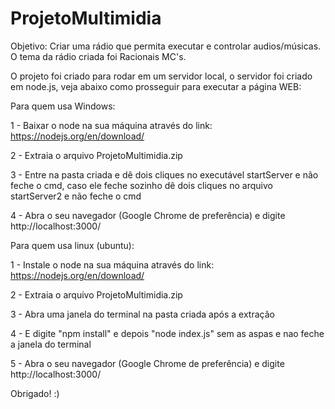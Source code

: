 # ProjetoMultimidia
Objetivo:
Criar uma rádio que permita executar e controlar audios/músicas. O tema da rádio criada foi Racionais MC's.


O projeto foi criado para rodar em um servidor local, o servidor foi criado em node.js, veja abaixo como prosseguir para executar a página WEB:

Para quem usa Windows:

1 - Baixar o node na sua máquina através do link: https://nodejs.org/en/download/

2 - Extraia o arquivo ProjetoMultimidia.zip

3 - Entre na pasta criada e dê dois cliques no executável startServer e não feche o cmd, caso ele feche sozinho dê dois cliques no arquivo startServer2 e não feche o cmd

4 - Abra o seu navegador (Google Chrome de preferência) e digite http://localhost:3000/

Para quem usa linux (ubuntu):

1 - Instale o node na sua máquina através do link: https://nodejs.org/en/download/

2 - Extraia o arquivo ProjetoMultimidia.zip

3 - Abra uma janela do terminal na pasta criada após a extração 

4 - E digite "npm install" e depois "node index.js" sem as aspas e nao feche a janela do terminal

5 - Abra o seu navegador (Google Chrome de preferência) e digite http://localhost:3000/

Obrigado! :)
